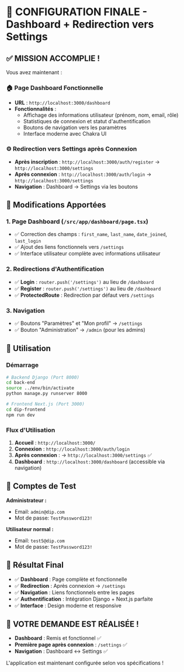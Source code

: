 # 🎉 CONFIGURATION FINALE - Dashboard + Redirection vers Settings

## ✅ MISSION ACCOMPLIE !

Vous avez maintenant :

### 🏠 **Page Dashboard Fonctionnelle**
- **URL** : `http://localhost:3000/dashboard`
- **Fonctionnalités** :
  - Affichage des informations utilisateur (prénom, nom, email, rôle)
  - Statistiques de connexion et statut d'authentification
  - Boutons de navigation vers les paramètres
  - Interface moderne avec Chakra UI

### ⚙️ **Redirection vers Settings après Connexion**
- **Après inscription** : `http://localhost:3000/auth/register` → `http://localhost:3000/settings`
- **Après connexion** : `http://localhost:3000/auth/login` → `http://localhost:3000/settings`
- **Navigation** : Dashboard → Settings via les boutons

## 🔧 Modifications Apportées

### 1. **Page Dashboard** (`/src/app/dashboard/page.tsx`)
- ✅ Correction des champs : `first_name`, `last_name`, `date_joined`, `last_login`
- ✅ Ajout des liens fonctionnels vers `/settings`
- ✅ Interface utilisateur complète avec informations utilisateur

### 2. **Redirections d'Authentification**
- ✅ **Login** : `router.push('/settings')` au lieu de `/dashboard`
- ✅ **Register** : `router.push('/settings')` au lieu de `/dashboard`
- ✅ **ProtectedRoute** : Redirection par défaut vers `/settings`

### 3. **Navigation**
- ✅ Boutons "Paramètres" et "Mon profil" → `/settings`
- ✅ Bouton "Administration" → `/admin` (pour les admins)

## 🚀 Utilisation

### **Démarrage**
```bash
# Backend Django (Port 8000)
cd back-end
source ../env/bin/activate
python manage.py runserver 8000

# Frontend Next.js (Port 3000)
cd dip-frontend
npm run dev
```

### **Flux d'Utilisation**
1. **Accueil** : `http://localhost:3000/`
2. **Connexion** : `http://localhost:3000/auth/login`
3. **Après connexion** : → `http://localhost:3000/settings` ✅
4. **Dashboard** : `http://localhost:3000/dashboard` (accessible via navigation)

## 🔐 Comptes de Test

**Administrateur :**
- Email: `admin@dip.com`
- Mot de passe: `TestPassword123!`

**Utilisateur normal :**
- Email: `test5@dip.com`
- Mot de passe: `TestPassword123!`

## 🎯 Résultat Final

- ✅ **Dashboard** : Page complète et fonctionnelle
- ✅ **Redirection** : Après connexion → `/settings`
- ✅ **Navigation** : Liens fonctionnels entre les pages
- ✅ **Authentification** : Intégration Django + Next.js parfaite
- ✅ **Interface** : Design moderne et responsive

## 🎊 VOTRE DEMANDE EST RÉALISÉE !

- **Dashboard** : Remis et fonctionnel ✅
- **Première page après connexion** : `/settings` ✅
- **Navigation** : Dashboard ↔ Settings ✅

L'application est maintenant configurée selon vos spécifications !





